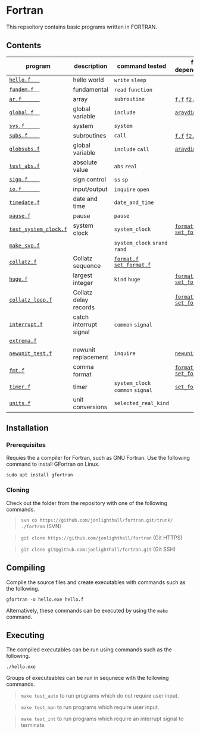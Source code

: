 # Fortran 
This repsoitory contains basic programs written in FORTRAN.

## Contents

| program              | description                           | command tested | file dependencies | files output
| -------------------- | ------------------------------------  | ---- | ---- | ---- |
| [`hello.f   `](hello.f   ) | hello world | `write` `sleep`
| [`fundem.f  `](fundem.f  ) | fundamental | `read` `function`
| [`ar.f      `](ar.f	   ) | array | `subroutine` | [`f.f`](f.f) [`f2.f`](f2.f)
| [`global.f  `](global.f  ) | global variable | `include`|[`araydim.inc`](araydim.inc)
| [`sys.f     `](sys.f	   ) | system | `system`
| [`subs.f    `](subs.f	   ) | subroutines | `call` | [`f.f`](f.f) [`f2.f`](f2.f)
| [`globsubs.f`](globsubs.f) | global variable | `include` `call`|[`araydim.inc`](araydim.inc)
| [`test_abs.f`](test_abs.f) | absolute value | `abs` `real`
| [`sign.f    `](sign.f    ) | sign control | `ss` `sp`
| [`io.f      `](io.f      ) | input/output | `inquire` `open` ||`svp.out`
| [`timedate.f`](timedate.f) | date and time | `date_and_time`
| [`pause.f`](pause.f) | pause | `pause`
| [`test_system_clock.f`](test_system_clock.f) | system clock | `system_clock`| [`format.f`](format.f) [`set_format.f`](set_format.f)
| [`make_svp.f`](make_svp.f) | | `system_clock` `srand` `rand`||`svp.in`
| [`collatz.f`](collatz.f) | Collatz sequence | [`format.f`](format.f) [`set_format.f`](set_format.f)
| [`huge.f`](huge.f)| largest integer |`kind` `huge` | [`format.f`](format.f) [`set_format.f`](set_format.f)
| [`collatz_loop.f`](collatz_loop.f) | Collatz delay records | | [`format.f`](format.f) [`set_format.f`](set_format.f) | [`collatz.out`](collatz.out)
| [`interrupt.f`](interrupt.f)| catch interrupt signal |`common` `signal`||`state`
| [`extrema.f`](extrema.f)||||
| [`newunit_test.f`](newunit_test.f)| newunit replacement |`inquire`|[`newunit.f`](newunit.f)|
| [`fmt.f`](fmt.f)| comma format | | [`format.f`](format.f) [`set_format.f`](set_format.f)|
| [`timer.f`](timer.f)| timer | `system_clock` `common` `signal` | [`set_format.f`](set_format.f)
| [`units.f`](units.f)| unit conversions | `selected_real_kind` |


## Installation

### Prerequisites

Requies the a compiler for Fortran, such as GNU Fortran.
Use the following command to install GFortran on Linux.

`sudo apt install gfortran`

### Cloning

Check out the folder from the repository with one of the following commands.

>`svn co https://github.com/jonlighthall/fortran.git/trunk/ ./fortran` (SVN)

>`git clone https://github.com/jonlighthall/fortran` (Git HTTPS)

>`git clone git@github.com:jonlighthall/fortran.git` (Git SSH)

## Compiling
Compile the source files and create executables with commands such as the following.

`gfortran -o hello.exe hello.f` 

Alternatively, these commands can be executed by using the `make` command.

## Executing
The compiled executables can be run using commands such as the following.
  
`./hello.exe`

Groups of executeables can be run in sequnece with the following commands.

>`make test_auto` to run programs which do not require user input.

>`make test_man` to run programs which require user input.

>`make test_int` to run programs which require an interrupt signal to terminate.

